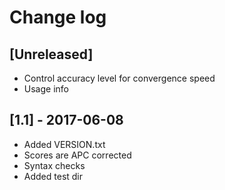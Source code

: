 # Change log

## [Unreleased]
- Control accuracy level for convergence speed
- Usage info

## [1.1] - 2017-06-08
- Added VERSION.txt
- Scores are APC corrected
- Syntax checks
- Added test dir

